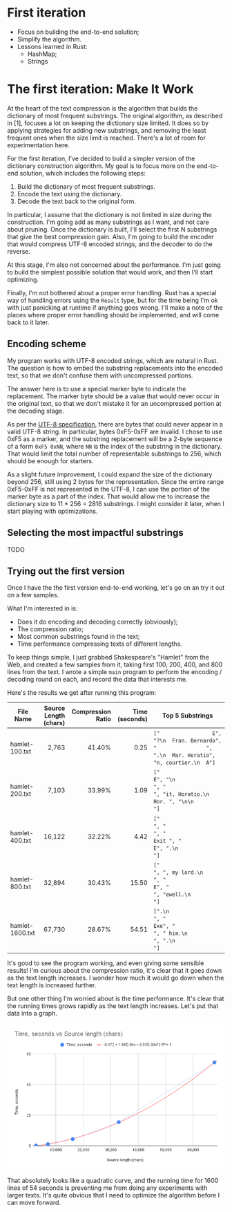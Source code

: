 # First iteration

- Focus on building the end-to-end solution;
- Simplify the algorithm.
- Lessons learned in Rust:
  - HashMap;
  - Strings

# The first iteration: Make It Work

At the heart of the text compression is the algorithm that builds the dictionary of most frequent substrings. The original algorithm, as described in [1], focuses a lot on keeping the dictionary size limited. It does so by applying strategies for adding new substrings, and removing the least frequent ones when the size limit is reached. There's a lot of room for experimentation here.

For the first iteration, I've decided to build a simpler version of the dictionary construction algorithm. My goal is to focus more on the end-to-end solution, which includes the following steps:

1. Build the dictionary of most frequent substrings.
2. Encode the text using the dictionary.
3. Decode the text back to the original form.

In particular, I assume that the dictionary is not limited in size during the construction. I'm going add as many substrings as I want, and not care about pruning. Once the dictionary is built, I'll select the first N substrings that give the best compression gain. Also, I'm going to build the encoder that would compress UTF-8 encoded strings, and the decoder to do the reverse.

At this stage, I'm also not concerned about the performance. I'm just going to build the simplest possible solution that would work, and then I'll start optimizing.

Finally, I'm not bothered about a proper error handling. Rust has a special way of handling errors using the `Result` type, but for the time being I'm ok with just panicking at runtime if anything goes wrong. I'll make a note of the places where proper error handling should be implemented, and will come back to it later.

## Encoding scheme

My program works with UTF-8 encoded strings, which are natural in Rust. The question is how to embed the substring replacements into the encoded text, so that we don't confuse them with uncompressed portions.

The answer here is to use a special marker byte to indicate the replacement. The marker byte should be a value that would never occur in the original text, so that we don't mistake it for an uncompressed portion at the decoding stage.

As per the [UTF-8 specification](https://en.wikipedia.org/wiki/UTF-8), there are bytes that could never appear in a valid UTF-8 string. In particular, bytes 0xF5-0xFF are invalid. I chose to use 0xF5 as a marker, and the substring replacement will be a 2-byte sequence of a form `0xF5 0xNN`, where `NN` is the index of the substring in the dictionary. That would limit the total number of representable substrings to 256, which should be enough for starters.

As a slight future improvement, I could expand the size of the dictionary beyond 256, still using 2 bytes for the representation. Since the entire range 0xF5-0xFF is not represented in the UTF-8, I can use the portion of the marker byte as a part of the index. That would allow me to increase the dictionary size to 11 \* 256 = 2816 substrings. I might consider it later, when I start playing with optimizations.

## Selecting the most impactful substrings

TODO

## Trying out the first version

Once I have the the first version end-to-end working, let's go on an try it out on a few samples.

What I'm interested in is:

- Does it do encoding and decoding correctly (obviously);
- The compression ratio;
- Most common substrings found in the text;
- Time performance compressing texts of different lengths.

To keep things simple, I just grabbed Shakespeare's "Hamlet" from the Web, and created a few samples from it, taking first 100, 200, 400, and 800 lines from the text. I wrote a simple `main` program to perform the encoding / decoding round on each, and record the data that interests me.

Here's the results we get after running this program:

| File Name       | Source Length (chars) | Compression Ratio | Time (seconds) | Top 5 Substrings                                                                                                                                                                                                                                                                                              |
| --------------- | --------------------: | ----------------: | -------------: | ------------------------------------------------------------------------------------------------------------------------------------------------------------------------------------------------------------------------------------------------------------------------------------------------------------- |
| hamlet-100.txt  |                 2,763 |            41.40% |           0.25 | `["                 E", "?\n  Fran. Bernardo", "                ", ".\n  Mar. Horatio", "n, courtier.\n  A"]`                                                                                                                                                                                                 |
| hamlet-200.txt  |                 7,103 |            33.99% |           1.09 | `["                                 E", "\n                    ", "                    ", "it, Horatio.\n  Hor. ", "\n\n                "]`                                                                                                                                                                   |
| hamlet-400.txt  |                16,122 |            32.22% |           4.42 | `["                                            ", "                                        ", "                                 Exit ", "                                 E", ".\n                                "]`                                                                                         |
| hamlet-800.txt  |                32,894 |            30.43% |          15.50 | `["                                            ", ", my lord.\n                                ", "                                        E", "                                        ", "ewell.\n                                "]`                                                                       |
| hamlet-1600.txt |                67,730 |            28.67% |          54.51 | `[".\n                                                         ", "                                                     Exe", "                                                      ", " him.\n                                                ", ".\n                                                   "]` |

It's good to see the program working, and even giving some sensible results! I'm curious about the compression ratio, it's clear that it goes down as the text length increases. I wonder how much it would go down when the text length is increased further.

But one other thing I'm worried about is the time performance. It's clear that the running times grows rapidly as the text length increases. Let's put that data into a graph.

![Running times](./images/running-times.png)

That absolutely looks like a quadratic curve, and the running time for 1600 lines of 54 seconds is preventing me from doing any experiments with larger texts. It's quite obvious that I need to optimize the algorithm before I can move forward.
